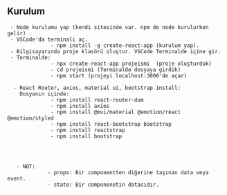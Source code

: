 ## Kurulum

     - Node kurulumu yap (kendi sitesinde var. npm de node kurulurken gelir)
     - VSCode'da terminali aç. 
                  - npm install -g create-react-app (kurulum yap).
     - Bilgisayarında proje klasörü oluştur. VSCode Terminalde içine gir. 
     - Terminalde:  
                  - npx create-react-app projeismi  (proje oluşturduk)
                  - cd projeismi (Terminalde dosyaya girdik)
                  - npm start (projeyi localhost:3000'de açar)

      - React Router, axios, material ui, bootstrap install: 
        Dosyanın içinde:
                  - npm install react-router-dom
                  - npm install axios
                  - npm install @mui/material @emotion/react @emotion/styled
                  - npm install react-bootstrap bootstrap
                  - npm install reactstrap
                  - npm install bootstrap
        
        
        

       - NOT:
                 - props: Bir componentten diğerine taşınan data veya event.
                 - state: Bir componenetin datasıdır.